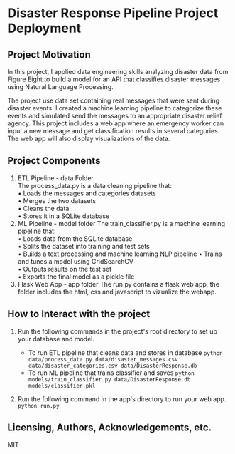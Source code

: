 


# Disaster Response Pipeline Project Deployment


## Project Motivation 

In this project, I applied data engineering skills analyzing disaster data from Figure Eight to build a model for an API that classifies disaster messages using Natural Language Processing.

The project use data set containing real messages that were sent during disaster events. I created a machine learning pipeline to categorize these events and simulated send the messages to an appropriate disaster relief agency.
This project includes a web app where an emergency worker can input a new message and get classification results in several categories. The web app will also display visualizations of the data. 


## Project Components
1. ETL Pipeline - data Folder  
The process_data.py is a data cleaning pipeline that:  
•	Loads the messages and categories datasets  
•	Merges the two datasets  
•	Cleans the data  
•	Stores it in a SQLite database  
2. ML Pipeline - model folder
The train_classifier.py is a machine learning pipeline that:  
•	Loads data from the SQLite database  
•	Splits the dataset into training and test sets  
•	Builds a text processing and machine learning NLP pipeline 
•	Trains and tunes a model using GridSearchCV  
•	Outputs results on the test set  
•	Exports the final model as a pickle file  
3. Flask Web App  - app folder
The run.py contains a flask web app, the folder includes the html, css and javascript to vizualize the webapp.  


## How to Interact with the project
1. Run the following commands in the project's root directory to set up your database and model.

    - To run ETL pipeline that cleans data and stores in database
        `python data/process_data.py data/disaster_messages.csv data/disaster_categories.csv data/DisasterResponse.db`
    - To run ML pipeline that trains classifier and saves
        `python models/train_classifier.py data/DisasterResponse.db models/classifier.pkl`

2. Run the following command in the app's directory to run your web app.
    `python run.py`

## Licensing, Authors, Acknowledgements, etc.
MIT

